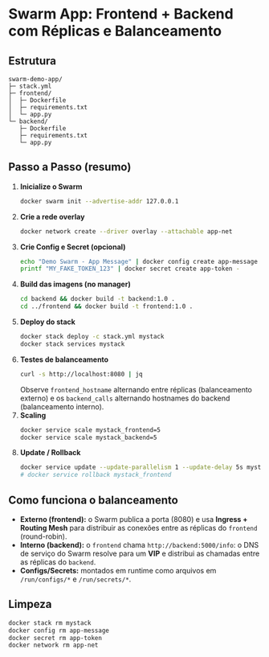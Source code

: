 # Swarm App: Frontend + Backend com Réplicas e Balanceamento

## Estrutura

```
swarm-demo-app/
├─ stack.yml
├─ frontend/
│  ├─ Dockerfile
│  ├─ requirements.txt
│  └─ app.py
└─ backend/
   ├─ Dockerfile
   ├─ requirements.txt
   └─ app.py
```

## Passo a Passo (resumo)

1. **Inicialize o Swarm**
   ```bash
   docker swarm init --advertise-addr 127.0.0.1
   ```
2. **Crie a rede overlay**
   ```bash
   docker network create --driver overlay --attachable app-net
   ```
3. **Crie Config e Secret (opcional)**
   ```bash
   echo "Demo Swarm - App Message" | docker config create app-message -
   printf "MY_FAKE_TOKEN_123" | docker secret create app-token -
   ```
4. **Build das imagens (no manager)**
   ```bash
   cd backend && docker build -t backend:1.0 .
   cd ../frontend && docker build -t frontend:1.0 .
   ```
5. **Deploy do stack**
   ```bash
   docker stack deploy -c stack.yml mystack
   docker stack services mystack
   ```
6. **Testes de balanceamento**
   ```bash
   curl -s http://localhost:8080 | jq
   ```
   Observe `frontend_hostname` alternando entre réplicas (balanceamento externo) e
   os `backend_calls` alternando hostnames do backend (balanceamento interno).
7. **Scaling**
   ```bash
   docker service scale mystack_frontend=5
   docker service scale mystack_backend=5
   ```
8. **Update / Rollback**
   ```bash
   docker service update --update-parallelism 1 --update-delay 5s mystack_frontend
   # docker service rollback mystack_frontend
   ```

## Como funciona o balanceamento

- **Externo (frontend):** o Swarm publica a porta (8080) e usa **Ingress + Routing Mesh** para distribuir
  as conexões entre as réplicas do `frontend` (round-robin).
- **Interno (backend):** o `frontend` chama `http://backend:5000/info`: o DNS de serviço do Swarm resolve
  para um **VIP** e distribui as chamadas entre as réplicas do `backend`.
- **Configs/Secrets:** montados em runtime como arquivos em `/run/configs/*` e `/run/secrets/*`.

## Limpeza

```bash
docker stack rm mystack
docker config rm app-message
docker secret rm app-token
docker network rm app-net
```
